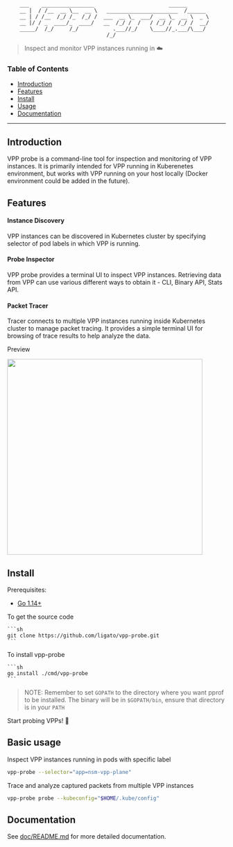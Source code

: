 ```
    ___    _________________                        ______       
    __ |  / /__  __ \__  __ \   _______________________  /______ 
    __ | / /__  /_/ /_  /_/ /  ___  __ \_  ___/  __ \_  __ \  _ \
    __ |/ / _  ____/_  ____/   __  /_/ /  /   / /_/ /  /_/ /  __/
    _____/  /_/     /_/           .___//_/    \____//_.___/\___/ 
                                /_/                               
```
> Inspect and monitor VPP instances running in :cloud:

### Table of Contents

- [Introduction](#Introduction)
- [Features](#features)
- [Install](#Install)
- [Usage](#Usage)
- [Documentation](#Documentation)

---

## Introduction

VPP probe is a command-line tool for inspection and monitoring of VPP instances. It is primarily intended for VPP running in Kuberenetes environment, but works with VPP running on your host locally (Docker environment could be added in the future).  

## Features

#### Instance Discovery

VPP instances can be discovered in Kubernetes cluster by specifying selector of pod labels in which VPP is running.

#### Probe Inspector

VPP probe provides a terminal UI to inspect VPP instances. Retrieving data from VPP can use various different ways to obtain it - CLI, Binary API, Stats API.

#### Packet Tracer

Tracer connects to multiple VPP instances running inside Kubernetes cluster to manage packet tracing. It provides a simple terminal UI for browsing of trace results to help analyze the data.

Preview

<a href="https://asciinema.org/a/353305?autoplay=1&size=medium"><img src="https://asciinema.org/a/353305.svg" width="450"/></a>

## Install

Prerequisites:
- [Go 1.14+](https://golang.org/dl/)

To get the source code

    ```sh
    git clone https://github.com/ligato/vpp-probe.git
    ```

To install vpp-probe
 
    ```sh
    go install ./cmd/vpp-probe
    ```
    
> NOTE: Remember to set `GOPATH` to the directory where you want pprof to be installed. The binary will be in `$GOPATH/bin`, ensure that directory is in your `PATH` 
   
Start probing VPPs! 🔬

## Basic usage

Inspect VPP instances running in pods with specific label

```sh
vpp-probe --selector="app=nsm-vpp-plane"
```

Trace and analyze captured packets from multiple VPP instances

```sh
vpp-probe probe --kubeconfig="$HOME/.kube/config"
```

## Documentation

See [doc/README.md](doc/README.md) for more detailed documentation.
